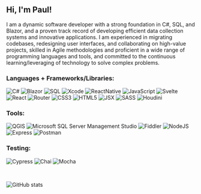 ## Hi, I'm Paul!

I am a dynamic software developer with a strong foundation in C#, SQL, and Blazor, and a proven track record of developing efficient data collection systems and innovative applications. I am experienced in migrating codebases, redesigning user interfaces, and collaborating on high-value projects, skilled in Agile methodologies and proficient in a wide range of programming languages and tools, and committed to the continuous learning/leveraging of technology to solve complex problems.

### Languages + Frameworks/Libraries:

<section>
  <img alt="C#" src="https://img.shields.io/badge/C%20Sharp-54A6C9?style=for-the-badge&logo=C%23"/>
  <img alt="Blazor" src="https://img.shields.io/badge/Blazor-BE74AD?style=for-the-badge&logo=Blazor"/>
  <img alt="SQL" src="https://img.shields.io/badge/SQL-85A470?style=for-the-badge&logo=SQL"/>
  <img alt="Xcode" src="https://img.shields.io/badge/Xcode-CCE9FF?style=for-the-badge&logo=Xcode"/>
  <img alt="ReactNative" src="https://img.shields.io/badge/React%20Native-F2E9BA?style=for-the-badge&logo=React"/>
  <img alt="JavaScript" src="https://img.shields.io/badge/javascript%20-%23323330.svg?&style=for-the-badge&logo=javascript&logoColor=%23F7DF1E"/>
  <img alt="Svelte" src="https://img.shields.io/badge/svelte%20-white.svg?style=for-the-badge&logo=svelte&logoColor=%23FF3E00"/>
  <img alt="React" src="https://img.shields.io/badge/react%20-%2320232a.svg?&style=for-the-badge&logo=react&logoColor=%2361DAFB"/> 
  <img alt="Router" src="https://img.shields.io/badge/router%20-grey.svg?&style=for-the-badge&logo=react-router&logoColor=%23CA4245"/>
  <img alt="CSS3" src="https://img.shields.io/badge/css3%20-%231572B6.svg?&style=for-the-badge&logo=css3&logoColor=white"/>
  <img alt="HTML5" src="https://img.shields.io/badge/html5%20-%23E34F26.svg?&style=for-the-badge&logo=html5&logoColor=white"/>
  <img alt="JSX" src="https://img.shields.io/badge/JSX%20-%2320232a.svg?&style=for-the-badge&logo=react&logoColor=%2361DAFB"/>    
  <img alt="SASS" src="https://img.shields.io/badge/SASS%20-hotpink.svg?&style=for-the-badge&logo=SASS&logoColor=white"/>
  <img alt="Houdini" src="https://img.shields.io/badge/houdini%20-%23FF4713.svg?&style=for-the-badge&logo=houdini&logoColor=white"/>
</section>

### Tools:

<section>
  <img alt="QGIS" src="https://img.shields.io/badge/QGIS-E4F6EF?style=for-the-badge&logo=QGIS"/>
  <img alt="Microsoft SQL Server Management Studio" src="https://img.shields.io/badge/Microsoft%20SQL%20Server%20Management%20Studio-D4E0E8?style=for-the-badge&logo=MSSMS"/>
  <img alt="Fiddler" src="https://img.shields.io/badge/Fiddler-99FAA5?style=for-the-badge&logo=Fiddler"/>
  <img alt="NodeJS" src="https://img.shields.io/badge/node.js%20-%2343853D.svg?&style=for-the-badge&logo=node.js&logoColor=white"/>
  <img alt="Express" src="https://img.shields.io/badge/express.js-000000?style=for-the-badge&logo=express&logoColor=white"/>
  <img alt="Postman" src="https://img.shields.io/badge/postman%20-%23FF6C37.svg?&style=for-the-badge&logo=postman&logoColor=white"/>
</section>
  
### Testing:

<section>
  <img alt="Cypress" src="https://img.shields.io/badge/-cypress-%23E5E5E5?style=for-the-badge&logo=cypress&logoColor=058a5e"/>  
  <img alt="Chai" src="https://img.shields.io/badge/Chai-92AF04?style=for-the-badge&logo=Chai"/>
  <img alt="Mocha" src="https://img.shields.io/badge/-mocha-%238D6748?&style=for-the-badge&logo=mocha&logoColor=white"/>
</section>

&emsp; 
&emsp; 

![GitHub stats](https://github-readme-stats.vercel.app/api?username=PaulTimothyChambers&show_icons=true&theme=cobalt&hide=stars)
